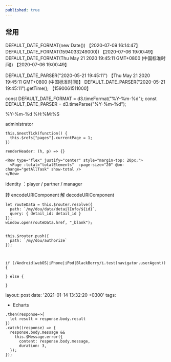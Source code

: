 ```yaml
---
published: true
---
```

## 常用

DEFAULT_DATE_FORMAT(new Date())
【2020-07-09 16:14:47】
DEFAULT_DATE_FORMAT(1594033249000))
【2020-07-06 19:00:49】
DEFAULT_DATE_FORMAT(Thu May 21 2020 19:45:11 GMT+0800 (中国标准时间))
【2020-07-06 19:00:49】

DEFAULT_DATE_PARSER("2020-05-21 19:45:11")
【Thu May 21 2020 19:45:11 GMT+0800 (中国标准时间)】
DEFAULT_DATE_PARSER("2020-05-21 19:45:11").getTime();
【1590061511000】


const DEFAULT_DATE_FORMAT = d3.timeFormat("%Y-%m-%d");
const DEFAULT_DATE_PARSER = d3.timeParse("%Y-%m-%d");

%Y-%m-%d %H:%M:%S

administrator
```
this.$nextTick(function() {
  this.$refs["pages"].currentPage = 1;
})

renderHeader: (h, p) => {}

<Row type="flex" justify="center" style="margin-top: 20px;">
  <Page :total="totalElements"  :page-size="20" @on-change="getAllTask" show-total />
</Row>
```
identity  ：player /  partner  /  manager

转 encodeURIComponent
解 decodeURIComponent

```
let routeData = this.$router.resolve({
  path: `/my/dou/data/detailInfo/${id}`,
  query: { detail_id: detail_id }
});
window.open(routeData.href, "_blank");


this.$router.push({
  path: `/my/dou/authorize`
});



if (/Android|webOS|iPhone|iPod|BlackBerry/i.test(navigator.userAgent)) {

} else {

}
```
layout: post
date: '2021-01-14 13:32:20 +0300'
tags:
  - Echarts

```
.then(response=>{
  let result = response.body.result
})
.catch((response) => {
  response.body.message &&
    this.$Message.error({
      content: response.body.message,
      duration: 3,
  });
});
```
